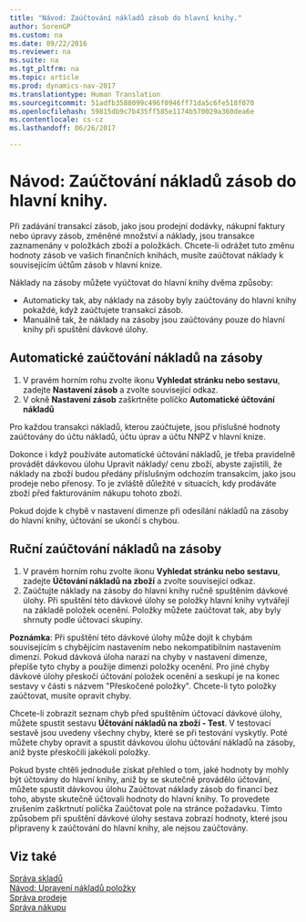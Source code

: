 ```yaml
---
title: "Návod: Zaúčtování nákladů zásob do hlavní knihy."
author: SorenGP
ms.custom: na
ms.date: 09/22/2016
ms.reviewer: na
ms.suite: na
ms.tgt_pltfrm: na
ms.topic: article
ms.prod: dynamics-nav-2017
ms.translationtype: Human Translation
ms.sourcegitcommit: 51adfb3588099c496f0946ff71da5c6fe518f070
ms.openlocfilehash: 59815db9c7b435ff585e1174b570029a360dea6e
ms.contentlocale: cs-cz
ms.lasthandoff: 06/26/2017

---
```


# <a name="how-to-post-inventory-costs-to-the-general-ledger"></a>Návod: Zaúčtování nákladů zásob do hlavní knihy.   
Při zadávání transakcí zásob, jako jsou prodejní dodávky, nákupní faktury nebo úpravy zásob, změněné množství a náklady, jsou transakce zaznamenány v položkách zboží a položkách. Chcete-li odrážet tuto změnu hodnoty zásob ve vašich finančních knihách, musíte zaúčtovat náklady k souvisejícím účtům zásob v hlavní knize.

Náklady na zásoby můžete vyúčtovat do hlavní knihy dvěma způsoby:

- Automaticky tak, aby náklady na zásoby byly zaúčtovány do hlavní knihy pokaždé, když zaúčtujete transakci zásob.
- Manuálně tak, že náklady na zásoby jsou zaúčtovány pouze do hlavní knihy při spuštění dávkové úlohy.


## <a name="to-post-inventory-costs-automatically"></a>Automatické zaúčtování nákladů na zásoby
1. V pravém horním rohu zvolte ikonu **Vyhledat stránku nebo sestavu**, zadejte **Nastavení zásob** a zvolte související odkaz.
2. V okně **Nastavení zásob** zaškrtněte políčko **Automatické účtování nákladů** 

Pro každou transakci nákladů, kterou zaúčtujete, jsou příslušné hodnoty zaúčtovány do účtu nákladů, účtu úprav a účtu NNPZ v hlavní knize.

Dokonce i když používáte automatické účtování nákladů, je třeba pravidelně provádět dávkovou úlohu Upravit náklady/ cenu zboží, abyste zajistili, že náklady na zboží budou předány příslušným odchozím transakcím, jako jsou prodeje nebo přenosy. To je zvláště důležité v situacích, kdy prodáváte zboží před fakturováním nákupu tohoto zboží.

Pokud dojde k chybě v nastavení dimenze při odesílání nákladů na zásoby do hlavní knihy, účtování se ukončí s chybou.

## <a name="to-post-inventory-costs-manually"></a>Ruční zaúčtování nákladů na zásoby
1. V pravém horním rohu zvolte ikonu **Vyhledat stránku nebo sestavu**, zadejte **Účtování nákladů na zboží** a zvolte související odkaz.
2. Zaúčtujte náklady na zásoby do hlavní knihy ručně spuštěním dávkové úlohy. Při spuštění této dávkové úlohy se položky hlavní knihy vytvářejí na základě položek ocenění. Položky můžete zaúčtovat tak, aby byly shrnuty podle účtovací skupiny.

**Poznámka**: Při spuštění této dávkové úlohy může dojít k chybám souvisejícím s chybějícím nastavením nebo nekompatibilním nastavením dimenzí. Pokud dávková úloha narazí na chyby v nastavení dimenze, přepíše tyto chyby a použije dimenzi položky ocenění. Pro jiné chyby dávkové úlohy přeskočí účtování položek ocenění a seskupí je na konec sestavy v části s názvem "Přeskočené položky". Chcete-li tyto položky zaúčtovat, musíte opravit chyby.

Chcete-li zobrazit seznam chyb před spuštěním účtovací dávkové úlohy, můžete spustit sestavu **Účtování nákladů na zboží - Test**. V testovací sestavě jsou uvedeny všechny chyby, které se při testování vyskytly. Poté můžete chyby opravit a spustit dávkovou úlohu účtování nákladů na zásoby, aniž byste přeskočili jakékoli položky.

Pokud byste chtěli jednoduše získat přehled o tom, jaké hodnoty by mohly být účtovány do hlavní knihy, aniž by se skutečně provádělo účtování, můžete spustit dávkovou úlohu Zaúčtovat náklady zásob do financí bez toho, abyste skutečně účtovali hodnoty do hlavní knihy. To provedete zrušením zaškrtnutí políčka Zaúčtovat pole na stránce požadavku. Tímto způsobem při spuštění dávkové úlohy sestava zobrazí hodnoty, které jsou připraveny k zaúčtování do hlavní knihy, ale nejsou zaúčtovány.

## <a name="see-also"></a>Viz také
[Správa skladů](inventory-manage-inventory.md)    
[Návod: Upravení nákladů položky](inventory-how-adjust-item-costs.md)  
[Správa prodeje](sales-manage-sales.md)  
[Správa nákupu](purchasing-manage-purchasing.md)

